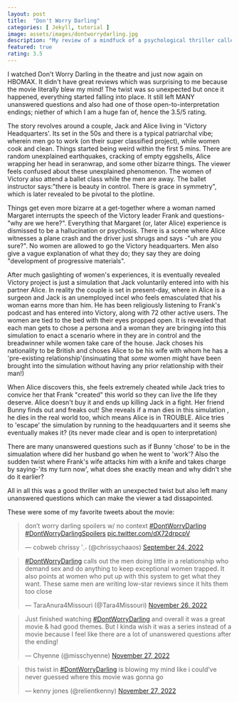 ```yaml
---
layout: post
title:  "Don't Worry Darling"
categories: [ Jekyll, tutorial ]
image: assets/images/dontworrydarling.jpg
description: "My review of a mindfuck of a psychological thriller called 'Don't Worry Darling'"
featured: true
rating: 3.5
---
```

I watched Don't Worry Darling in the theatre and just now again on HBOMAX. It didn't have great reviews which was surprising to me because the movie literally blew my mind! The twist was so unexpected but once it happened, everything started falling into place. It still left MANY unanswered questions and also had one of those open-to-interpretation endings; niether of which I am a huge fan of, hence the 3.5/5 rating.

The story revolves around a couple, Jack and Alice living in 'Victory Headquarters'. Its set in the 50s and there is a typical patriarchal vibe; wherein men go to work (on their super classified project), while women cook and clean. Things started being weird within the first 5 mins. There are random unexplained earthquakes, cracking of empty eggshells, Alice wrapping her head in seranwrap, and some other bizarre things. The viewer feels confused about these unexplained phenomenon. The women of Victory also attend a ballet class while the men are away. The ballet instructor says:"there is beauty in control. There is grace in symmetry", which is later revealed to be pivotal to the plotline.

Things get even more bizarre at a get-together where a woman named Margaret interrupts the speech of the Victory leader Frank and questions-"why are we here?". Everything that Margaret (or, later Alice) experience is dismissed to be a hallucination or psychosis. There is a scene where Alice witnesses a plane crash and the driver just shrugs and says -"uh are you sure?". No women are allowed to go the Victory headquarters. Men also give a vague explanation of what they do; they say they are doing "development of progressive materials".

After much gaslighting of women's experiences, it is eventually revealed Victory project is just a simulation that Jack voluntarily entered into with his partner Alice. In reality the couple is set in present-day, where in Alice is a surgeon and Jack is an unemployed incel who feels emasculated that his woman earns more than him. He has been religiously listening to Frank's podcast and has entered into Victory, along with 72 other active users. The women are tied to the bed with their eyes propped open. It is revealed that each man gets to chose a persona and a woman they are bringing into this simulation to enact a scenario where in they are in control and the breadwinner while women take care of the house. Jack choses his nationality to be British and choses Alice to be his wife with whom he has a 'pre-existing relationship'(insinuating that _some_ women might have been brought into the simulation without having any prior relationship with their man!)

When Alice discovers this, she feels extremely cheated while Jack tries to convice her that Frank "created" this world so they can live the life they deserve. Alice doesn't buy it and ends up killing Jack in a fight. Her friend Bunny finds out and freaks out! She reveals if a man dies in this simulation , he dies in the real world too, which means Alice is in TROUBLE. Alice tries to 'escape' the simulation by running to the headquuarters and it seems she eventually makes it? (its never made clear and is open to interpretation)

There are many unanswered questions such as if Bunny 'chose' to be in the simualation where did her husband go when he went to 'work'? Also the sudden twist where Frank's wife attacks him with a knife and takes charge by saying-'its my turn now', what does she exactly mean and why didn't she do it earlier?

All in all this was a good thriller with an unexpected twist but also left many unanswered questions which can make the viewer a tad dissapointed.

These were some of my favorite tweets about the movie:

<blockquote class="twitter-tweet"><p lang="en" dir="ltr">don’t worry darling spoilers w/ no context <a href="https://twitter.com/hashtag/DontWorryDarling?src=hash&amp;ref_src=twsrc%5Etfw">#DontWorryDarling</a> <a href="https://twitter.com/hashtag/DontWorryDarlingSpoilers?src=hash&amp;ref_src=twsrc%5Etfw">#DontWorryDarlingSpoilers</a> <a href="https://t.co/dX72drpcpV">pic.twitter.com/dX72drpcpV</a></p>&mdash; cobweb chrissy ʹˎ˗ (@chrissychaaos) <a href="https://twitter.com/chrissychaaos/status/1573519662125617158?ref_src=twsrc%5Etfw">September 24, 2022</a></blockquote> <script async src="https://platform.twitter.com/widgets.js" charset="utf-8"></script>

<blockquote class="twitter-tweet"><p lang="en" dir="ltr"><a href="https://twitter.com/hashtag/DontWorryDarling?src=hash&amp;ref_src=twsrc%5Etfw">#DontWorryDarling</a> calls out the men doing little in a relationship who demand sex and do anything to keep exceptional women trapped. It also points at women who put up with this system to get what they want. These same men are writing low-star reviews since it hits them too close</p>&mdash; TaraAnura4Missouri (@Tara4Missouri) <a href="https://twitter.com/Tara4Missouri/status/1596557501465612288?ref_src=twsrc%5Etfw">November 26, 2022</a></blockquote> <script async src="https://platform.twitter.com/widgets.js" charset="utf-8"></script>

<blockquote class="twitter-tweet"><p lang="en" dir="ltr">Just finished watching <a href="https://twitter.com/hashtag/DontWorryDarling?src=hash&amp;ref_src=twsrc%5Etfw">#DontWorryDarling</a> and overall it was a great movie &amp; had good themes. But I kinda wish it was a series instead of a movie because I feel like there are a lot of unanswered questions after the ending!</p>&mdash; Chyenne (@misschyenne) <a href="https://twitter.com/misschyenne/status/1596725348154363904?ref_src=twsrc%5Etfw">November 27, 2022</a></blockquote> <script async src="https://platform.twitter.com/widgets.js" charset="utf-8"></script>

<blockquote class="twitter-tweet"><p lang="en" dir="ltr">this twist in <a href="https://twitter.com/hashtag/DontWorryDarling?src=hash&amp;ref_src=twsrc%5Etfw">#DontWorryDarling</a> is blowing my mind like i could’ve never guessed where this movie was gonna go</p>&mdash; kenny jones (@relientkenny) <a href="https://twitter.com/relientkenny/status/1596669588900646912?ref_src=twsrc%5Etfw">November 27, 2022</a></blockquote> <script async src="https://platform.twitter.com/widgets.js" charset="utf-8"></script>
